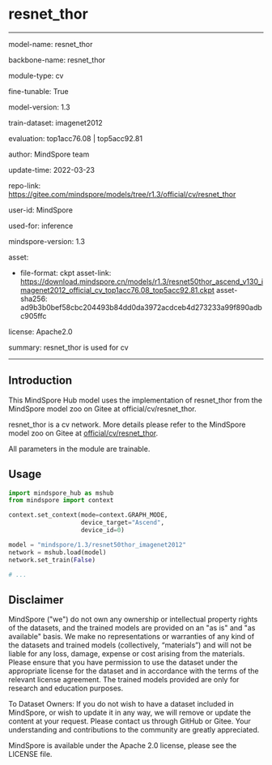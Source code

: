 # resnet_thor

---

model-name: resnet_thor

backbone-name: resnet_thor

module-type: cv

fine-tunable: True

model-version: 1.3

train-dataset: imagenet2012

evaluation: top1acc76.08 | top5acc92.81

author: MindSpore team

update-time: 2022-03-23

repo-link: <https://gitee.com/mindspore/models/tree/r1.3/official/cv/resnet_thor>

user-id: MindSpore

used-for: inference

mindspore-version: 1.3

asset:

-
    file-format: ckpt
    asset-link: <https://download.mindspore.cn/models/r1.3/resnet50thor_ascend_v130_imagenet2012_official_cv_top1acc76.08_top5acc92.81.ckpt>
    asset-sha256: ad9b3b0bef58cbc204493b84dd0da3972acdceb4d273233a99f890adbc905ffc

license: Apache2.0

summary: resnet_thor is used for cv

---

## Introduction

This MindSpore Hub model uses the implementation of resnet_thor from the MindSpore model zoo on Gitee at official/cv/resnet_thor.

resnet_thor is a cv network. More details please refer to the MindSpore model zoo on Gitee at [official/cv/resnet_thor](https://gitee.com/mindspore/models/blob/r1.3/official/cv/resnet_thor/README.md).

All parameters in the module are trainable.

## Usage

```python
import mindspore_hub as mshub
from mindspore import context

context.set_context(mode=context.GRAPH_MODE,
                    device_target="Ascend",
                    device_id=0)

model = "mindspore/1.3/resnet50thor_imagenet2012"
network = mshub.load(model)
network.set_train(False)

# ...
```

## Disclaimer

MindSpore ("we") do not own any ownership or intellectual property rights of the datasets, and the trained models are provided on an "as is" and "as available" basis. We make no representations or warranties of any kind of the datasets and trained models (collectively, “materials”) and will not be liable for any loss, damage, expense or cost arising from the materials. Please ensure that you have permission to use the dataset under the appropriate license for the dataset and in accordance with the terms of the relevant license agreement. The trained models provided are only for research and education purposes.

To Dataset Owners: If you do not wish to have a dataset included in MindSpore, or wish to update it in any way, we will remove or update the content at your request. Please contact us through GitHub or Gitee. Your understanding and contributions to the community are greatly appreciated.

MindSpore is available under the Apache 2.0 license, please see the LICENSE file.
